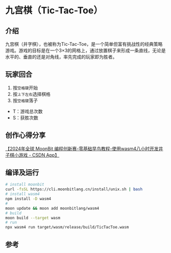 # 九宫棋（Tic-Tac-Toe）

## 介绍
九宫棋（井字棋），也被称为Tic-Tac-Toe，是一个简单但富有挑战性的经典策略游戏。游戏的目标是在一个3×3的网格上，通过放置棋子来形成一条直线，无论是水平的、垂直的还是对角线，率先完成的玩家即为胜者。

## 玩家回合

1. 按`空格键`开始
2. 按`上下左右`选择棋格
3. 按`空格键`落子

- T：游戏总次数
- S：获胜次数

## 创作心得分享

[【2024年全球 MoonBit 编程创新赛-零基础早鸟教程-使用wasm4八小时开发井子棋小游戏 - CSDN App】](https://blog.csdn.net/a541972321/article/details/143244771?sharetype=blog&shareId=143244771&sharerefer=APP&sharesource=a541972321&sharefrom=link)

## 编译及运行

```bash
# install moonbit
curl -fsSL https://cli.moonbitlang.cn/install/unix.sh | bash
# install wasm4
npm install -D wasm4
#
moon update && moon add moonbitlang/wasm4
# build
moon build --target wasm
# run
npx wasm4 run target/wasm/release/build/TicTacToe.wasm

```
## 参考